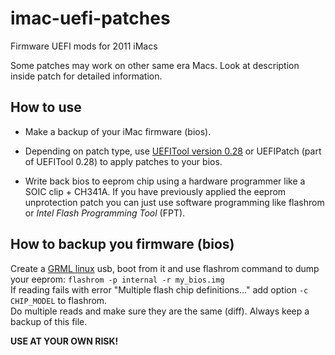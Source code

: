 # imac-uefi-patches
Firmware UEFI mods for 2011 iMacs

Some patches may work on other same era Macs. Look at description inside patch for detailed information.

## How to use

 - Make a backup of your iMac firmware (bios).

 - Depending on patch type, use [UEFITool version 0.28](https://github.com/LongSoft/UEFITool/releases/tag/0.28.0) or UEFIPatch (part of UEFITool 0.28) to apply patches to your bios.

 - Write back bios to eeprom chip using a hardware programmer like a SOIC clip + CH341A. If you have previously applied the eeprom unprotection patch you can just use software programming like flashrom or _Intel Flash Programming Tool_ (FPT).

## How to backup you firmware (bios)

Create a [GRML linux](https://grml.org/) usb, boot from it and use flashrom command to dump your eeprom: `flashrom -p internal -r my_bios.img`  
If reading fails with error "Multiple flash chip definitions..." add option `-c CHIP_MODEL` to flashrom.  
Do multiple reads and make sure they are the same (diff). Always keep a backup of this file.

**USE AT YOUR OWN RISK!**
